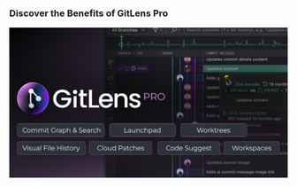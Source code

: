 ### Discover the Benefits of GitLens Pro

<img src="thumbnails/discover-pro.png" alt="GitLens tutorial video" />
